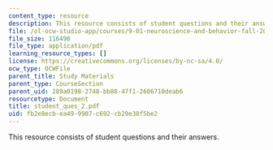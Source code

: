 ```yaml
---
content_type: resource
description: This resource consists of student questions and their answers.
file: /ol-ocw-studio-app/courses/9-01-neuroscience-and-behavior-fall-2003/fb2e8ecbea499907c692cb29e38f5be2_student_ques_2.pdf
file_size: 116490
file_type: application/pdf
learning_resource_types: []
license: https://creativecommons.org/licenses/by-nc-sa/4.0/
ocw_type: OCWFile
parent_title: Study Materials
parent_type: CourseSection
parent_uid: 289a0198-2748-bb88-47f1-2606710deab6
resourcetype: Document
title: student_ques_2.pdf
uid: fb2e8ecb-ea49-9907-c692-cb29e38f5be2
---
```

This resource consists of student questions and their answers.